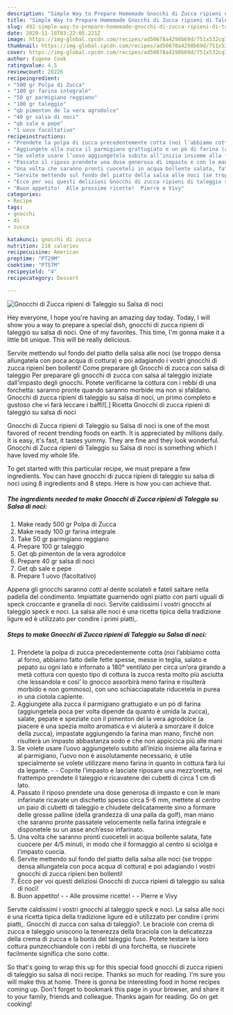 ```yaml
---
description: "Simple Way to Prepare Homemade Gnocchi di Zucca ripieni di Taleggio su Salsa di noci"
title: "Simple Way to Prepare Homemade Gnocchi di Zucca ripieni di Taleggio su Salsa di noci"
slug: 492-simple-way-to-prepare-homemade-gnocchi-di-zucca-ripieni-di-taleggio-su-salsa-di-noci
date: 2020-11-10T03:22:05.221Z
image: https://img-global.cpcdn.com/recipes/ad50678a4298b69d/751x532cq70/gnocchi-di-zucca-ripieni-di-taleggio-su-salsa-di-noci-recipe-main-photo.jpg
thumbnail: https://img-global.cpcdn.com/recipes/ad50678a4298b69d/751x532cq70/gnocchi-di-zucca-ripieni-di-taleggio-su-salsa-di-noci-recipe-main-photo.jpg
cover: https://img-global.cpcdn.com/recipes/ad50678a4298b69d/751x532cq70/gnocchi-di-zucca-ripieni-di-taleggio-su-salsa-di-noci-recipe-main-photo.jpg
author: Eugene Cook
ratingvalue: 4.5
reviewcount: 20226
recipeingredient:
- "500 gr Polpa di Zucca"
- "100 gr farina integrale"
- "50 gr parmigiano reggiano"
- "100 gr taleggio"
- "qb pimenton de la vera agrodolce"
- "40 gr salsa di noci"
- "qb sale e pepe"
- "1 uovo facoltativo"
recipeinstructions:
- "Prendete la polpa di zucca precedentemente cotta (noi l’abbiamo cotta al forno, abbiamo fatto delle fette spesse, messe in teglia, salato e pepato su ogni lato e infornato a 180° ventilato per circa un’ora girando a metà cottura con questo tipo di cottura la zucca resta molto più asciutta che lessandola e così’ lo gnocco assorbirà meno farina e risulterà morbido e non gommoso), con uno schiacciapatate riducetela in purea in una ciotola capiente."
- "Aggiungete alla zucca il parmigiano grattugiato e un pò di farina (aggiungetela poca per volta dipende da quanto è umida la zucca), salate, pepate e speziate con il pimenton del la vera agrodolce (a piacere è una spezia molto aromatica e vi aiuterà a smorzare il dolce della zucca), impastate aggiungendo la farina man mano, finchè non risulterà un impasto abbastanza sodo e che non appiccica più alle mani"
- "Se volete usare l’uovo aggiungetelo subito all’inizio insieme alla farina e al parmigiano, l’uovo non è assolutamente necessario, è utile specialmente se volete utilizzare meno farina in quanto in cottura farà lui da legante.  Coprite l’impasto e lasciate riposare una mezz’oretta, nel frattempo prendete il taleggio e ricavatene dei cubetti di circa 1 cm di lato."
- "Passato il riposo prendete una dose generosa di impasto e con le mani infarinate ricavate un dischetto spesso circa 5-6 mm, mettete al centro un paio di cubetti di taleggio e chiudete delicatamente sino a formare delle grosse palline (della grandezza di una palla da golf), man mano che saranno pronte passatele velocemente nella farina integrale e disponetele su un asse anch’esso infarinato."
- "Una volta che saranno pronti cuoceteli in acqua bollente salata, fate cuocere per 4/5 minuti, in modo che il formaggio al centro si sciolga e l’impasto cuocia."
- "Servite mettendo sul fondo del piatto della salsa alle noci (se troppo densa allungatela con poca acqua di cottura) e poi adagiando i vostri gnocchi di zucca ripieni ben bollenti!"
- "Ecco per voi questi deliziosi Gnocchi di zucca ripieni di taleggio su salsa di noci!"
- "Buon appetito!  Alle prossime ricette!  Pierre e Vivy"
categories:
- Recipe
tags:
- gnocchi
- di
- zucca

katakunci: gnocchi di zucca 
nutrition: 218 calories
recipecuisine: American
preptime: "PT29M"
cooktime: "PT57M"
recipeyield: "4"
recipecategory: Dessert

---
```



![Gnocchi di Zucca ripieni di Taleggio su Salsa di noci](https://img-global.cpcdn.com/recipes/ad50678a4298b69d/751x532cq70/gnocchi-di-zucca-ripieni-di-taleggio-su-salsa-di-noci-recipe-main-photo.jpg)

Hey everyone, I hope you're having an amazing day today. Today, I will show you a way to prepare a special dish, gnocchi di zucca ripieni di taleggio su salsa di noci. One of my favorites. This time, I'm gonna make it a little bit unique. This will be really delicious.

Servite mettendo sul fondo del piatto della salsa alle noci (se troppo densa allungatela con poca acqua di cottura) e poi adagiando i vostri gnocchi di zucca ripieni ben bollenti! Come preparare gli Gnocchi di zucca con salsa di taleggio Per preparare gli gnocchi di zucca con salsa al taleggio iniziate dall&#39;impasto degli gnocchi. Potete verificarne la cottura con i rebbi di una forchetta: saranno pronte quando saranno morbide ma non si sfaldano. Gnocchi di zucca ripieni di taleggio su salsa di noci, un primo completo e gustoso che vi farà leccare i baffi![.] Ricetta Gnocchi di zucca ripieni di taleggio su salsa di noci

Gnocchi di Zucca ripieni di Taleggio su Salsa di noci is one of the most favored of recent trending foods on earth. It is appreciated by millions daily. It is easy, it's fast, it tastes yummy. They are fine and they look wonderful. Gnocchi di Zucca ripieni di Taleggio su Salsa di noci is something which I have loved my whole life.


To get started with this particular recipe, we must prepare a few ingredients. You can have gnocchi di zucca ripieni di taleggio su salsa di noci using 8 ingredients and 8 steps. Here is how you can achieve that.

<!--inarticleads1-->

##### The ingredients needed to make Gnocchi di Zucca ripieni di Taleggio su Salsa di noci:

1. Make ready 500 gr Polpa di Zucca
1. Make ready 100 gr farina integrale
1. Take 50 gr parmigiano reggiano
1. Prepare 100 gr taleggio
1. Get qb pimenton de la vera agrodolce
1. Prepare 40 gr salsa di noci
1. Get qb sale e pepe
1. Prepare 1 uovo (facoltativo)


Appena gli gnocchi saranno cotti al dente scolateli e fateli saltare nella padella del condimento. Impiattate guarnendo ogni piatto con parti uguali di speck croccante e granella di noci. Servite caldissimi i vostri gnocchi al taleggio speck e noci. La salsa alle noci è una ricetta tipica della tradizione ligure ed è utilizzato per condire i primi piatti,. 

<!--inarticleads2-->

##### Steps to make Gnocchi di Zucca ripieni di Taleggio su Salsa di noci:

1. Prendete la polpa di zucca precedentemente cotta (noi l’abbiamo cotta al forno, abbiamo fatto delle fette spesse, messe in teglia, salato e pepato su ogni lato e infornato a 180° ventilato per circa un’ora girando a metà cottura con questo tipo di cottura la zucca resta molto più asciutta che lessandola e così’ lo gnocco assorbirà meno farina e risulterà morbido e non gommoso), con uno schiacciapatate riducetela in purea in una ciotola capiente.
1. Aggiungete alla zucca il parmigiano grattugiato e un pò di farina (aggiungetela poca per volta dipende da quanto è umida la zucca), salate, pepate e speziate con il pimenton del la vera agrodolce (a piacere è una spezia molto aromatica e vi aiuterà a smorzare il dolce della zucca), impastate aggiungendo la farina man mano, finchè non risulterà un impasto abbastanza sodo e che non appiccica più alle mani
1. Se volete usare l’uovo aggiungetelo subito all’inizio insieme alla farina e al parmigiano, l’uovo non è assolutamente necessario, è utile specialmente se volete utilizzare meno farina in quanto in cottura farà lui da legante. -  - Coprite l’impasto e lasciate riposare una mezz’oretta, nel frattempo prendete il taleggio e ricavatene dei cubetti di circa 1 cm di lato.
1. Passato il riposo prendete una dose generosa di impasto e con le mani infarinate ricavate un dischetto spesso circa 5-6 mm, mettete al centro un paio di cubetti di taleggio e chiudete delicatamente sino a formare delle grosse palline (della grandezza di una palla da golf), man mano che saranno pronte passatele velocemente nella farina integrale e disponetele su un asse anch’esso infarinato.
1. Una volta che saranno pronti cuoceteli in acqua bollente salata, fate cuocere per 4/5 minuti, in modo che il formaggio al centro si sciolga e l’impasto cuocia.
1. Servite mettendo sul fondo del piatto della salsa alle noci (se troppo densa allungatela con poca acqua di cottura) e poi adagiando i vostri gnocchi di zucca ripieni ben bollenti!
1. Ecco per voi questi deliziosi Gnocchi di zucca ripieni di taleggio su salsa di noci!
1. Buon appetito! -  - Alle prossime ricette! -  - Pierre e Vivy


Servite caldissimi i vostri gnocchi al taleggio speck e noci. La salsa alle noci è una ricetta tipica della tradizione ligure ed è utilizzato per condire i primi piatti,. Gnocchi di zucca con salsa di taleggio?. Le braciole con crema di zucca e taleggio uniscono la tenerezza della braciola con la delicatezza della crema di zucca e la bontà del taleggio fuso. Potete testare la loro cottura punzecchiandole con i rebbi di una forchetta, se riuscirete facilmente significa che sono cotte. 

So that's going to wrap this up for this special food gnocchi di zucca ripieni di taleggio su salsa di noci recipe. Thanks so much for reading. I'm sure you will make this at home. There is gonna be interesting food in home recipes coming up. Don't forget to bookmark this page in your browser, and share it to your family, friends and colleague. Thanks again for reading. Go on get cooking!
